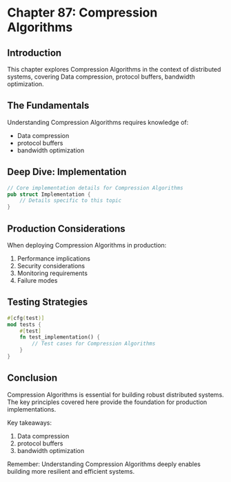 # Chapter 87: Compression Algorithms

## Introduction

This chapter explores Compression Algorithms in the context of distributed systems, covering Data compression, protocol buffers, bandwidth optimization.

## The Fundamentals

Understanding Compression Algorithms requires knowledge of:
- Data compression
-  protocol buffers
-  bandwidth optimization

## Deep Dive: Implementation

```rust
// Core implementation details for Compression Algorithms
pub struct Implementation {
    // Details specific to this topic
}
```

## Production Considerations

When deploying Compression Algorithms in production:
1. Performance implications
2. Security considerations
3. Monitoring requirements
4. Failure modes

## Testing Strategies

```rust
#[cfg(test)]
mod tests {
    #[test]
    fn test_implementation() {
        // Test cases for Compression Algorithms
    }
}
```

## Conclusion

Compression Algorithms is essential for building robust distributed systems. The key principles covered here provide the foundation for production implementations.

Key takeaways:
1. Data compression
1.  protocol buffers
1.  bandwidth optimization

Remember: Understanding Compression Algorithms deeply enables building more resilient and efficient systems.
